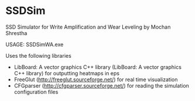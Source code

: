 SSDSim
======

SSD Simulator for Write Amplification and Wear Leveling
by Mochan Shrestha

USAGE: SSDSimWA.exe <cfgfile>

Uses the following libraries
- LibBoard: A vector graphics C++ library (LibBoard: A vector graphics C++ library) for outputting heatmaps in eps
- FreeGlut (http://freeglut.sourceforge.net/) for real time visualization
- CFGparser (http://cfgparser.sourceforge.net/) for reading the simulation configuration files